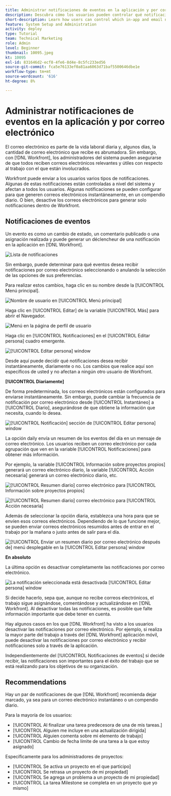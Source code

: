 ```yaml
---
title: Administrar notificaciones de eventos en la aplicación y por correo electrónico
description: Descubra cómo los usuarios pueden controlar qué notificaciones en la aplicación y por correo electrónico reciben para recibir correos electrónicos relevantes y útiles con respecto a su trabajo.
short-description: Learn how users can control which in-app and email notifications they receive.
feature: System Setup and Administration
activity: deploy
type: Tutorial
team: Technical Marketing
role: Admin
level: Beginner
thumbnail: 10095.jpeg
kt: 10095
exl-id: 831646d2-ecf8-4fe6-8d4e-8c5fc233ed56
source-git-commit: fca5e76133ef0a81aa6063d71baf5500646dbe1e
workflow-type: tm+mt
source-wordcount: '616'
ht-degree: 8%

---
```


# Administrar notificaciones de eventos en la aplicación y por correo electrónico

El correo electrónico es parte de la vida laboral diaria y, algunos días, la cantidad de correo electrónico que recibe es abrumadora. Sin embargo, con [!DNL Workfront], los administradores del sistema pueden asegurarse de que todos reciben correos electrónicos relevantes y útiles con respecto al trabajo con el que están involucrados.

Workfront puede enviar a los usuarios varios tipos de notificaciones. Algunas de estas notificaciones están controladas a nivel del sistema y afectan a todos los usuarios. Algunas notificaciones se pueden configurar para que generen correos electrónicos instantáneamente, en un compendio diario. O bien, desactive los correos electrónicos para generar solo notificaciones dentro de Workfront.

## Notificaciones de eventos

Un evento es como un cambio de estado, un comentario publicado o una asignación realizada y puede generar un déclencheur de una notificación en la aplicación en [!DNL Workfront].

![Lista de notificaciones](assets/admin-fund-user-notifications-01.png)

Sin embargo, puede determinar para qué eventos desea recibir notificaciones por correo electrónico seleccionando o anulando la selección de las opciones de sus preferencias.

Para realizar estos cambios, haga clic en su nombre desde la [!UICONTROL Menú principal].

![Nombre de usuario en [!UICONTROL Menú principal]](assets/admin-fund-user-notifications-02.png)

Haga clic en [!UICONTROL Editar] de la variable [!UICONTROL Más] para abrir el Navegador.

![Menú en la página de perfil de usuario](assets/admin-fund-user-notifications-03.png)

Haga clic en [!UICONTROL Notificaciones] en el [!UICONTROL Editar persona] cuadro emergente.

![[!UICONTROL Editar persona] window](assets/admin-fund-user-notifications-04.png)

Desde aquí puede decidir qué notificaciones desea recibir instantáneamente, diariamente o no. Los cambios que realice aquí son específicos de usted y no afectan a ningún otro usuario de Workfront.

**[!UICONTROL Diariamente]**

De forma predeterminada, los correos electrónicos están configurados para enviarse instantáneamente. Sin embargo, puede cambiar la frecuencia de notificación por correo electrónico desde [!UICONTROL Instantáneo] a [!UICONTROL Diario], asegurándose de que obtiene la información que necesita, cuando lo desea.

![[!UICONTROL Notificación] sección de [!UICONTROL Editar persona] window](assets/admin-fund-user-notifications-05.png)

La opción daily envía un resumen de los eventos del día en un mensaje de correo electrónico. Los usuarios reciben un correo electrónico por cada agrupación que ven en la variable [!UICONTROL Notificaciones] para obtener más información.

Por ejemplo, la variable [!UICONTROL Información sobre proyectos propios] generará un correo electrónico diario, la variable [!UICONTROL Acción necesaria] generará un correo electrónico diario, etc.

![[!UICONTROL Resumen diario] correo electrónico para [!UICONTROL Información sobre proyectos propios]](assets/admin-fund-user-notifications-06.png)

![[!UICONTROL Resumen diario] correo electrónico para [!UICONTROL Acción necesaria]](assets/admin-fund-user-notifications-07.png)

Además de seleccionar la opción diaria, establezca una hora para que se envíen esos correos electrónicos. Dependiendo de lo que funcione mejor, se pueden enviar correos electrónicos resumidos antes de entrar en el trabajo por la mañana o justo antes de salir para el día.

![[!UICONTROL Enviar un resumen diario por correo electrónico después de] menú desplegable en la [!UICONTROL Editar persona] window](assets/admin-fund-user-notifications-08.png)

**En absoluto**

La última opción es desactivar completamente las notificaciones por correo electrónico.

![La notificación seleccionada está desactivada [!UICONTROL Editar persona] window](assets/admin-fund-user-notifications-09.png)

Si decide hacerlo, sepa que, aunque no recibe correos electrónicos, el trabajo sigue asignándose, comentándose y actualizándose en [!DNL Workfront]. Al desactivar todas las notificaciones, es posible que falte información importante que debe tener en cuenta.

Hay algunos casos en los que [!DNL Workfront] ha visto a los usuarios desactivar las notificaciones por correo electrónico. Por ejemplo, si realiza la mayor parte del trabajo a través del [!DNL Workfront] aplicación móvil, puede desactivar las notificaciones por correo electrónico y recibir notificaciones solo a través de la aplicación.

Independientemente del [!UICONTROL Notificaciones de eventos] si decide recibir, las notificaciones son importantes para el éxito del trabajo que se está realizando para los objetivos de su organización.


## Recommendations

Hay un par de notificaciones de que [!DNL Workfront] recomienda dejar marcado, ya sea para un correo electrónico instantáneo o un compendio diario.

Para la mayoría de los usuarios:

* [!UICONTROL Al finalizar una tarea predecesora de una de mis tareas.]
* [!UICONTROL Alguien me incluye en una actualización dirigida]
* [!UICONTROL Alguien comenta sobre mi elemento de trabajo]
* [!UICONTROL Cambio de fecha límite de una tarea a la que estoy asignado]


Específicamente para los administradores de proyectos:

* [!UICONTROL Se activa un proyecto en el que participo]
* [!UICONTROL Se retrasa un proyecto de mi propiedad]
* [!UICONTROL Se agrega un problema a un proyecto de mi propiedad]
* [!UICONTROL La tarea Milestone se completa en un proyecto que yo mismo]


<!---
learn more URLs
Email notifications
guide: manage your notifications
--->
